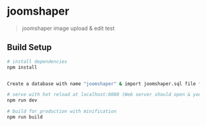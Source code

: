 # joomshaper

> joomshaper image upload & edit test

## Build Setup

``` bash
# install dependencies
npm install


Create a database with name "joomshaper" & import joomshaper.sql file from "DB" directory 

# serve with hot reload at localhost:8080 (Web server should open & your project should be there. Now test)
npm run dev

# build for production with minification
npm run build

